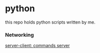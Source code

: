 # python
this repo holds python scripts written by me.

<h3>Networking</h3>
<a href="https://github.com/ip-repo/python/blob/main/command-server/command-server-client.md"> server-client: commands server </a>
